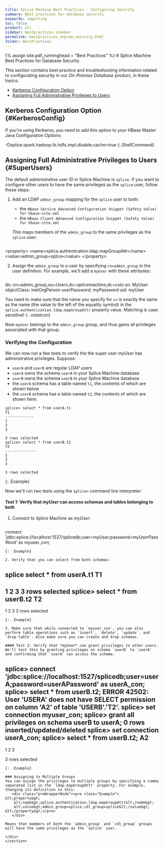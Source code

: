 ```yaml
---
title: Splice Machine Best Practices - Configuring Security
summary: Best practices for database security
keywords: importing
toc: false
product: all
sidebar: bestpractices_sidebar
permalink: bestpractices_onprem_security.html
folder: BestPractices
---
```

<section>
<div class="TopicContent" data-swiftype-index="true" markdown="1">
{% assign site.pdf_runninghead = "Best Practices" %}
# Splice Machine Best Practices for Database Security

This section contains best practice and troubleshooting information related to configurating security in our *On-Premise Database* product, in these topics:

* [Kerberos Configuration Option](#KerberosConfig)
* [Assigning Full Administrative Privileges to Users](#SuperUsers)


## Kerberos Configuration Option  {#KerberosConfig}
If you're using Kerberos, you need to add this option to your HBase Master Java Configuration Options:

<div class="preWrapper" markdown="1">
    -Dsplice.spark.hadoop.fs.hdfs.impl.disable.cache=true
{:.ShellCommand}
</div>


## Assigning Full Administrative Privileges to Users {#SuperUsers}

The default administrative user ID in Splice Machine is `splice`. If you want to configure other users to have the same privileges as the `splice` user, follow these steps:

1. Add an LDAP `admin_group` mapping for the `splice` user to both:

   * the `HBase Service Advanced Configuration Snippet (Safety Valve) for hbase-site.xml`
   * the `HBase Client Advanced Configuration Snippet (Safety Valve) for hbase-site.xml`

   This maps members of the `admin_group` to the same privileges as the `splice` user:
   <div class="preWrapperWide"><pre class="Example">
&lt;property&gt;
    &lt;name&gt;splice.authentication.ldap.mapGroupAttr&lt;/name&gt;
    &lt;value&gt;admin_group=splice&lt;/value&gt;
&lt;/property&gt;</pre>
   </div>

2. Assign the `admin_group` to a user by specifying `cn=admin_group` in the user definition. For example, we'll add a `myUser` with these attributes:

   <div class="preWrapperWide"><pre class="Example">
dn: cn=admin_group,ou=Users,dc=splicemachine,dc=colo
sn: MyUser
objectClass: inetOrgPerson
userPassword: myPassword
uid: myUser</pre>
   </div>

   You need to make sure that the name you specify for `cn` is exactly the same as the name (the value to the left of the equality symbol) in the `splice.authentication.ldap.mapGroupAttr` property value. Matching is case sensitive!
   {: .noteIcon}

   Now `myUser` belongs to the `admin_group` group, and thus gains all privileges associated with that group.

### Verifying the Configuration
We can now run a few tests to verify the the super user *myUser* has administrative privileges. Suppose:

   * `userA` and `userB` are regular LDAP users
   * `userA` owns the schema `userA` in your Splice Machine database
   * `userB` owns the schema `userB` in your Splice Machine database
   * the `userA` schema has a table named `t1`, the contents of which are shown below
   * the `userB` schema has a table named `t2`, the contents of which are shown here:

````
splice> select * from userA.t1
T1
-------------
1
2
3

3 rows selected
splice> select * from userB.t2
T2
--------------
1
2
3

3 rows selected
````
{: .Example}

Now we'll run two tests using the `splice>` command line interpreter:

#### Test 1: Verify that *myUser* can access schemas and tables belonging to both

1. Connect to Splice Machine as *myUser*:

   ````
connect 'jdbc:splice://localhost:1527/splicedb;user=myUser;password=myUserPassWord' as myuser_con;
   ````
   {: .Example}

2. Verify that you can select from both schemas:

   ````
splice select * from userA.t1
T1
-------------
1
2
3
3 rows selected
splice> select * from userB.t2
T2
--------------
1
2
3
3 rows selected
   ````
   {: .Example}

3. Make sure that while connected to `myuser_con`, you can also perform table operations such as `insert`, `delete`, `update`, and `drop table`. Also make sure you can create and drop schemas.

#### Test 2: Verify that *myUser* can grant privileges to other users.
We'll test this by granting privileges on schema `userB` to `userA` and confirming that `userA` can access the schema.

````
splice> connect 'jdbc:splice://localhost:1527/splicedb;user=userA;password=userAPassword' as userA_con;
splice> select * from userB.t2;
ERROR 42502: User 'USERA' does not have SELECT permission on column 'A2' of table 'USERB'.'T2'.
splice> set connection myuser_con;
splice> grant all privileges on schema userB to userA;
0 rows inserted/updated/deleted
splice> set connection userA_con;
splice> select * from userB.t2;
A2
-----------
1
2
3

3 rows selected
````
{: .Example}

### Assigning to Multiple Groups
You can assign the privileges to multiple groups by specifying a comma separated list in the `ldap.mapGroupAttr` property. For example, changing its definition to this:
   <div class="preWrapperWide"><pre class="Example">
&lt;property&gt;
    &lt;name&gt;splice.authentication.ldap.mapGroupAttr&lt;/name&gt;
    &lt;value&gt;admin_group=splice,cdl_group=splice&lt;/value&gt;
&lt;/property&gt;</pre>
   </div>

Means that members of both the `admin_group` and `cdl_group` groups will have the same privileges as the `splice` user.

</div>
</section>

